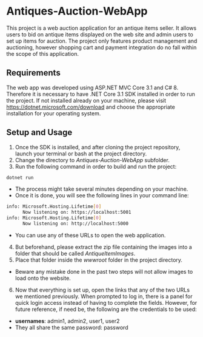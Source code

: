 # Antiques-Auction-WebApp
This project is a web auction application for an antique items seller. 
It allows users to bid on antique items displayed on the web site and admin users to set up items for auction. 
The project only features product management and auctioning, however shopping cart and payment integration do no fall within the scope of this application.

## Requirements
The web app was developed using ASP.NET MVC Core 3.1 and C# 8. Therefore it is necessary to have .NET Core 3.1 SDK installed in order to run the project. If not installed already on your machine, please visit https://dotnet.microsoft.com/download and choose the appropriate installation for your operating system.

## Setup and Usage
1. Once the SDK is installed, and after cloning the project repository, launch your terminal or bash at the project directory. 
2. Change the directory to *Antiques-Auction-WebApp* subfolder.
3. Run the following command in order to build and run the project:

```bash
dotnet run
```
  - The process might take several minutes depending on your machine.
  - Once it is done, you will see the following lines in your command line:
```bash
info: Microsoft.Hosting.Lifetime[0]
      Now listening on: https://localhost:5001
info: Microsoft.Hosting.Lifetime[0]
      Now listening on: http://localhost:5000
```
  - You can use any of these URLs to open the web application.
4. But beforehand, please extract the zip file containing the images into a folder that should be called *AntiqueItemImages*.  
5. Place that folder inside the *wwwroot* folder in the project directory.
  - Beware any mistake done in the past two steps will not allow images to load onto the website.
6. Now that everything is set up, open the links that any of the two URLs we mentioned previously. 
When prompted to log in, there is a panel for quick login access instead of having to complete the fields. 
However, for future reference, if need be, the following are the credentials to be used:
- **usernames**: admin1, admin2, user1, user2
- They all share the same password: password
 
